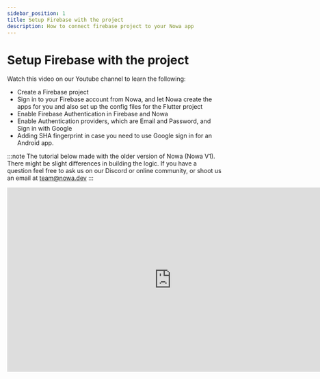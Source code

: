 ```yaml
---
sidebar_position: 1
title: Setup Firebase with the project
description: How to connect firebase project to your Nowa app
---
```


# Setup Firebase with the project

Watch this video on our Youtube channel to learn the following:

- Create a Firebase project
- Sign in to your Firebase account from Nowa, and let Nowa create the apps for you and also set up the config files for the Flutter project
- Enable Firebase Authentication in Firebase and Nowa
- Enable Authentication providers, which are Email and Password, and Sign in with Google
- Adding SHA fingerprint in case you need to use Google sign in for an Android app. 

:::note
The tutorial below made with the older version of Nowa (Nowa V1). There might be slight differences in building the logic. If you have a question feel free to ask us on our Discord or online community, or shoot us an email at team@nowa.dev
:::

<iframe width="767" height="431" src="https://www.youtube.com/embed/ko_f9aDZwMg" title="Setting up your Firebase project with your Flutter app in Nowa" frameborder="0" allow="accelerometer; autoplay; clipboard-write; encrypted-media; gyroscope; picture-in-picture; web-share" referrerpolicy="strict-origin-when-cross-origin" allowfullscreen></iframe>
